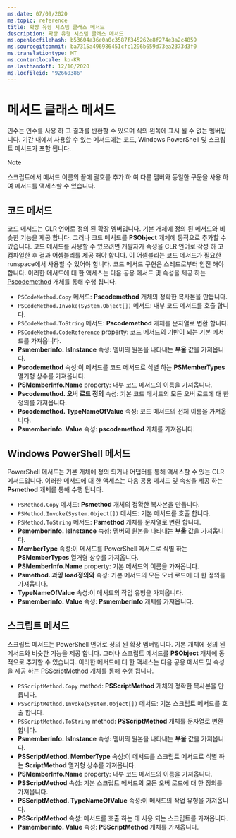 ```yaml
---
ms.date: 07/09/2020
ms.topic: reference
title: 확장 유형 시스템 클래스 메서드
description: 확장 유형 시스템 클래스 메서드
ms.openlocfilehash: b53604a36e0a0c3587f345262e8f274e3a2c4859
ms.sourcegitcommit: ba7315a496986451cfc1296b659d73ea2373d3f0
ms.translationtype: MT
ms.contentlocale: ko-KR
ms.lasthandoff: 12/10/2020
ms.locfileid: "92660386"
---
```

# <a name="ets-class-methods"></a>메서드 클래스 메서드

인수는 인수를 사용 하 고 결과를 반환할 수 있으며 식의 왼쪽에 표시 될 수 없는 멤버입니다. 기간 내에서 사용할 수 있는 메서드에는 코드, Windows PowerShell 및 스크립트 메서드가 포함 됩니다.

> [!NOTE]
> 스크립트에서 메서드 이름의 끝에 괄호를 추가 하 여 다른 멤버와 동일한 구문을 사용 하 여 메서드를 액세스할 수 있습니다.

## <a name="code-methods"></a>코드 메서드

코드 메서드는 CLR 언어로 정의 된 확장 멤버입니다. 기본 개체에 정의 된 메서드와 비슷한 기능을 제공 합니다. 그러나 코드 메서드를 **PSObject** 개체에 동적으로 추가할 수 있습니다. 코드 메서드를 사용할 수 있으려면 개발자가 속성을 CLR 언어로 작성 하 고 컴파일한 후 결과 어셈블리를 제공 해야 합니다. 이 어셈블리는 코드 메서드가 필요한 runspace에서 사용할 수 있어야 합니다. 코드 메서드 구현은 스레드로부터 안전 해야 합니다. 이러한 메서드에 대 한 액세스는 다음 공용 메서드 및 속성을 제공 하는 [Pscodemethod](/dotnet/api/system.management.automation.pscodemethod) 개체를 통해 수행 됩니다.

- `PSCodeMethod.Copy` 메서드: **Pscodemethod** 개체의 정확한 복사본을 만듭니다.
- `PSCodeMethod.Invoke(System.Object[])` 메서드: 내부 코드 메서드를 호출 합니다.
- `PSCodeMethod.ToString` 메서드: **Pscodemethod** 개체를 문자열로 변환 합니다.
- `PSCodeMethod.CodeReference` property: 코드 메서드의 기반이 되는 기본 메서드를 가져옵니다.
- **Psmemberinfo. IsInstance** 속성: 멤버의 원본을 나타내는 **부울** 값을 가져옵니다.
- **Pscodemethod** 속성:이 메서드를 코드 메서드로 식별 하는 **PSMemberTypes** 열거형 상수를 가져옵니다.
- **PSMemberInfo.Name** property: 내부 코드 메서드의 이름을 가져옵니다.
- **Pscodemethod. 오버 로드 정의** 속성: 기본 코드 메서드의 모든 오버 로드에 대 한 정의를 가져옵니다.
- **Pscodemethod. TypeNameOfValue** 속성: 코드 메서드의 전체 이름을 가져옵니다.
- **Psmemberinfo. Value** 속성: **pscodemethod** 개체를 가져옵니다.

## <a name="windows-powershell-methods"></a>Windows PowerShell 메서드

PowerShell 메서드는 기본 개체에 정의 되거나 어댑터를 통해 액세스할 수 있는 CLR 메서드입니다. 이러한 메서드에 대 한 액세스는 다음 공용 메서드 및 속성을 제공 하는 **Psmethod** 개체를 통해 수행 됩니다.

- `PSMethod.Copy` 메서드: **Psmethod** 개체의 정확한 복사본을 만듭니다.
- `PSMethod.Invoke(System.Object[])` 메서드: 기본 메서드를 호출 합니다.
- `PSMethod.ToString` 메서드: **Psmethod** 개체를 문자열로 변환 합니다.
- **Psmemberinfo. IsInstance** 속성: 멤버의 원본을 나타내는 **부울** 값을 가져옵니다.
- **MemberType** 속성:이 메서드를 PowerShell 메서드로 식별 하는 **PSMemberTypes** 열거형 상수를 가져옵니다.
- **PSMemberInfo.Name** property: 기본 메서드의 이름을 가져옵니다.
- **Psmethod. 과잉 load정의와** 속성: 기본 메서드의 모든 오버 로드에 대 한 정의를 가져옵니다.
- **TypeNameOfValue** 속성:이 메서드의 작업 유형을 가져옵니다.
- **Psmemberinfo. Value** 속성: **Psmemberinfo** 개체를 가져옵니다.

## <a name="script-methods"></a>스크립트 메서드

스크립트 메서드는 PowerShell 언어로 정의 된 확장 멤버입니다. 기본 개체에 정의 된 메서드와 비슷한 기능을 제공 합니다. 그러나 스크립트 메서드를 **PSObject** 개체에 동적으로 추가할 수 있습니다. 이러한 메서드에 대 한 액세스는 다음 공용 메서드 및 속성을 제공 하는 [PSScriptMethod](/dotnet/api/system.management.automation.psscriptmethod) 개체를 통해 수행 됩니다.

- `PSScriptMethod.Copy` method: **PSScriptMethod** 개체의 정확한 복사본을 만듭니다.
- `PSScriptMethod.Invoke(System.Object[])` 메서드: 기본 스크립트 메서드를 호출 합니다.
- `PSScriptMethod.ToString` method: **PSScriptMethod** 개체를 문자열로 변환 합니다.
- **Psmemberinfo. IsInstance** 속성: 멤버의 원본을 나타내는 **부울** 값을 가져옵니다.
- **PSScriptMethod. MemberType** 속성:이 메서드를 스크립트 메서드로 식별 하는 **ScriptMethod** 열거형 상수를 가져옵니다.
- **PSMemberInfo.Name** property: 내부 코드 메서드의 이름을 가져옵니다.
- **PSScriptMethod** 속성: 기본 스크립트 메서드의 모든 오버 로드에 대 한 정의를 가져옵니다.
- **PSScriptMethod. TypeNameOfValue** 속성:이 메서드의 작업 유형을 가져옵니다.
- **PSScriptMethod** 속성: 메서드를 호출 하는 데 사용 되는 스크립트를 가져옵니다.
- **Psmemberinfo. Value** 속성: **PSScriptMethod** 개체를 가져옵니다.
